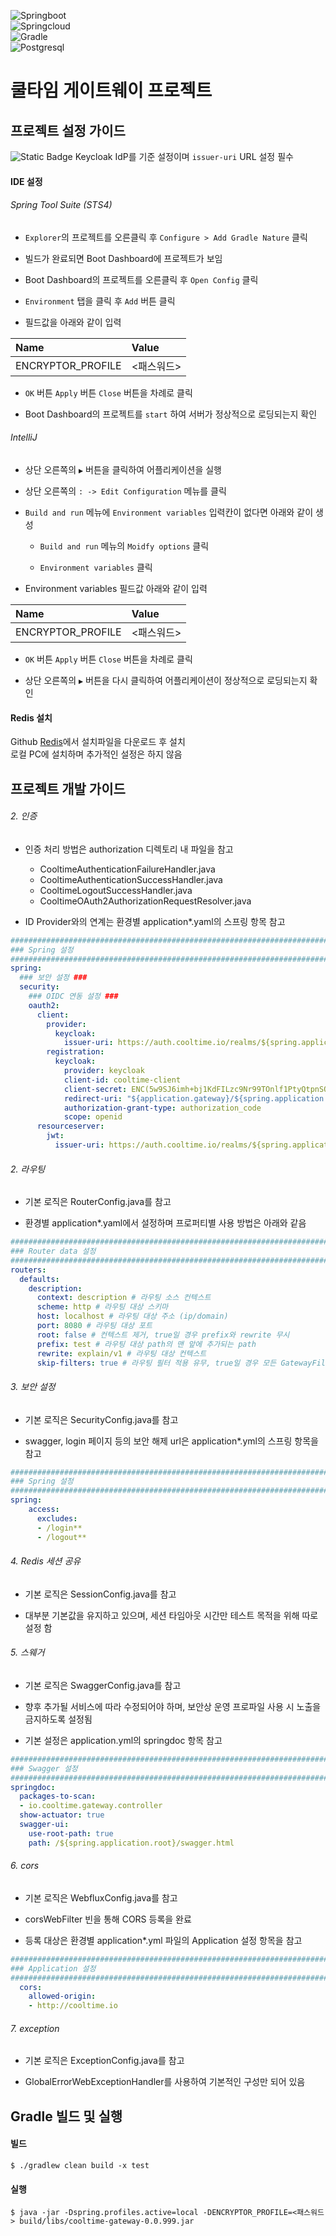 ![Springboot](https://shields.io/badge/v3.2.4-6DB33F?logo=springboot&label=Spring%20Boot&style=social)  
![Springcloud](https://shields.io/badge/2023.0.1-6DB33F?logo=springboot&label=Spring%20Cloud&style=social)  
![Gradle](https://img.shields.io/badge/v8.7-02303A?logo=gradle&label=Gradle&style=social)  
![Postgresql](https://img.shields.io/badge/v13-4169E1?logo=postgresql&label=PostgreSQL&style=social)  

# 쿨타임 게이트웨이 프로젝트

## 프로젝트 설정 가이드
![Static Badge](https://img.shields.io/badge/warning-orange) Keycloak IdP를 기준 설정이며 ```issuer-uri``` URL 설정 필수

#### IDE 설정
###### Spring Tool Suite (STS4)
- `Explorer`의 프로젝트를 오른클릭 후 `Configure > Add Gradle Nature` 클릭

- 빌드가 완료되면 Boot Dashboard에 프로젝트가 보임

- Boot Dashboard의 프로젝트를 오른클릭 후 `Open Config` 클릭

- `Environment` 탭을 클릭 후 `Add` 버튼 클릭

- 필드값을 아래와 같이 입력

**Name**			|**Value**
:------------------	|:--------
ENCRYPTOR_PROFILE	|<패스워드>

- `OK` 버튼 `Apply` 버튼 `Close` 버튼을 차례로 클릭

- Boot Dashboard의 프로젝트를 `start` 하여 서버가 정상적으로 로딩되는지 확인

###### IntelliJ
- 상단 오른쪽의 `▶` 버튼을 클릭하여 어플리케이션을 실행

- 상단 오른쪽의 `: -> Edit Configuration` 메뉴를 클릭

- `Build and run` 메뉴에 `Environment variables` 입력칸이 없다면 아래와 같이 생성
	- `Build and run` 메뉴의 `Moidfy options` 클릭

	- `Environment variables` 클릭

- Environment variables 필드값 아래와 같이 입력

**Name**			|**Value**
:------------------	|:--------
ENCRYPTOR_PROFILE	|<패스워드>

- `OK` 버튼 `Apply` 버튼 `Close` 버튼을 차례로 클릭

- 상단 오른쪽의 `▶` 버튼을 다시 클릭하여 어플리케이션이 정상적으로 로딩되는지 확인

#### Redis 설치
Github [Redis](https://github.com/microsoftarchive/redis)에서 설치파일을 다운로드 후 설치  
로컬 PC에 설치하며 추가적인 설정은 하지 않음

## 프로젝트 개발 가이드
###### 2. 인증
- 인증 처리 방법은 authorization 디렉토리 내 파일을 참고
	- CooltimeAuthenticationFailureHandler.java
	- CooltimeAuthenticationSuccessHandler.java
	- CooltimeLogoutSuccessHandler.java
	- CooltimeOAuth2AuthorizationRequestResolver.java

- ID Provider와의 연계는 환경별 application*.yaml의 스프링 항목 참고

```yaml
###########################################################################
### Spring 설정 
###########################################################################
spring:
  ### 보안 설정 ###
  security:
    ### OIDC 연동 설정 ###
    oauth2:
      client:
        provider:
          keycloak:
            issuer-uri: https://auth.cooltime.io/realms/${spring.application.realm}
        registration:
          keycloak:
            provider: keycloak
            client-id: cooltime-client
            client-secret: ENC(5w9SJ6imh+bj1KdFILzc9Nr99TOnlf1PtyQtpnSQWxTy4fJLnZuCDVAgQ18KiI4fpE3bxAUpmhNtCmYrZHC08GS78FA1ku4YUW7ga3mvqEw=)
            redirect-uri: "${application.gateway}/${spring.application.root}/login/oauth2/code/{registrationId}"
            authorization-grant-type: authorization_code
            scope: openid
      resourceserver:
        jwt:
          issuer-uri: https://auth.cooltime.io/realms/${spring.application.realm}
```

###### 2. 라우팅
- 기본 로직은 RouterConfig.java를 참고

- 환경별 application*.yaml에서 설정하며 프로퍼티별 사용 방법은 아래와 같음

```yaml
###########################################################################
### Router data 설정 
###########################################################################
routers:
  defaults:
    description:
      context: description # 라우팅 소스 컨텍스트
      scheme: http # 라우팅 대상 스키마
      host: localhost # 라우팅 대상 주소 (ip/domain)
      port: 8080 # 라우팅 대상 포트
      root: false # 컨텍스트 제거, true일 경우 prefix와 rewrite 무시 
      prefix: test # 라우팅 대상 path의 맨 앞에 추가되는 path
      rewrite: explain/v1 # 라우팅 대상 컨텍스트
      skip-filters: true # 라우팅 필터 적용 유무, true일 경우 모든 GatewayFilter를 우회
```

###### 3. 보안 설정
- 기본 로직은 SecurityConfig.java를 참고

- swagger, login 페이지 등의 보안 해제 url은 application*.yml의 스프링 항목을 참고

```yaml
###########################################################################
### Spring 설정 
###########################################################################
spring:
    access:
      excludes:
      - /login**
      - /logout**
```

###### 4. Redis 세션 공유
- 기본 로직은 SessionConfig.java를 참고

- 대부분 기본값을 유지하고 있으며, 세션 타임아웃 시간만 테스트 목적을 위해 따로 설정 함

###### 5. 스웨거
- 기본 로직은 SwaggerConfig.java를 참고

- 향후 추가될 서비스에 따라 수정되어야 하며, 보안상 운영 프로파일 사용 시 노출을 금지하도록 설정됨

- 기본 설정은 application.yml의 springdoc 항목 참고

```yaml
###########################################################################
### Swagger 설정 
###########################################################################
springdoc:
  packages-to-scan:
  - io.cooltime.gateway.controller
  show-actuator: true
  swagger-ui:
    use-root-path: true
    path: /${spring.application.root}/swagger.html
```

###### 6. cors
- 기본 로직은 WebfluxConfig.java를 참고

- corsWebFilter 빈을 통해 CORS 등록을 완료

- 등록 대상은 환경별 application*.yml 파일의 Application 설정 항목을 참고

```yaml
###########################################################################
### Application 설정 
###########################################################################
  cors: 
    allowed-origin:
    - http://cooltime.io
```

###### 7. exception
- 기본 로직은 ExceptionConfig.java를 참고

- GlobalErrorWebExceptionHandler를 사용하여 기본적인 구성만 되어 있음

## Gradle 빌드 및 실행
#### 빌드
```shell
$ ./gradlew clean build -x test
```

#### 실행
```shell
$ java -jar -Dspring.profiles.active=local -DENCRYPTOR_PROFILE=<패스워드> build/libs/cooltime-gateway-0.0.999.jar
```
